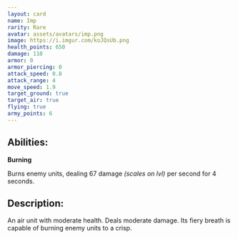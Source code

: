 ```yaml
---
layout: card
name: Imp
rarity: Rare
avatar: assets/avatars/imp.png
image: https://i.imgur.com/koJQsUb.png
health_points: 650
damage: 110
armor: 0
armor_piercing: 0
attack_speed: 0.8
attack_range: 4
move_speed: 1.9
target_ground: true
target_air: true
flying: true
army_points: 6
---
```


## Abilities:

**Burning**

Burns enemy units, dealing 67 damage *(scales on lvl)* per second for 4 seconds.

## Description:

An air unit with moderate health. Deals moderate damage. Its fiery breath is capable of burning enemy units to a crisp.